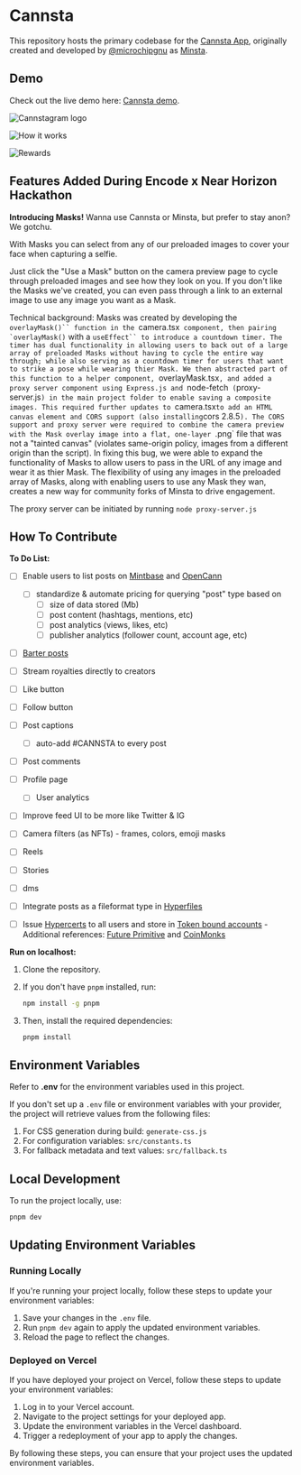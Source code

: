 # Cannsta

This repository hosts the primary codebase for the [Cannsta App](https://cannsta.co), originally created and developed by [@microchipgnu](https://github.com/microchipgnu) as [Minsta](https://github.com/Mintbase/minsta/). 

## Demo

Check out the live demo here: [Cannsta demo](https://cannsta.co/).

![Cannstagram logo](https://i.ibb.co/71GdjnT/thumbnail.png)

![How it works](https://pbs.twimg.com/media/F7ZwH1RagAAuyls?format=png&name=small)

![Rewards](https://pbs.twimg.com/media/F7ZwNGea4AAq8fz?format=png&name=small)

## Features Added During Encode x Near Horizon Hackathon

**Introducing Masks!**
Wanna use Cannsta or Minsta, but prefer to stay anon? We gotchu.

With Masks you can select from any of our preloaded images to cover your face when capturing a selfie.

Just click the "Use a Mask" button on the camera preview page to cycle through preloaded images and see how they look on you. If you don't like the Masks we've created, you can even pass through a link to an external image to use any image you want as a Mask.

Technical background: Masks was created by developing the `overlayMask()`` function in the `camera.tsx`` component, then pairing `overlayMask()`` with a `useEffect`` to introduce a countdown timer. The timer has dual functionality in allowing users to back out of a large array of preloaded Masks without having to cycle the entire way through; while also serving as a countdown timer for users that want to strike a pose while wearing thier Mask. We then abstracted part of this function to a helper component, `overlayMask.tsx`, and added a proxy server component using Express.js and `node-fetch` (`proxy-server.js`) in the main project folder to enable saving a composite images. This required further updates to `camera.tsx` to add an HTML canvas element and CORS support (also installing `cors 2.8.5`). The CORS support and proxy server were required to combine the camera preview with the Mask overlay image into a flat, one-layer `.png` file that was not a "tainted canvas" (violates same-origin policy, images from a different origin than the script). In fixing this bug, we were able to expand the functionality of Masks to allow users to pass in the URL of any image and wear it as thier Mask. The flexibility of using any images in the preloaded array of Masks, along with enabling users to use any Mask they wan, creates a new way for community forks of Minsta to drive engagement.

The proxy server can be initiated by running `node proxy-server.js`

## How To Contribute

**To Do List:**
- [ ] Enable users to list posts on [Mintbase](https://mintbase.xyz) and [OpenCann](https://www.opencann.net/)
  - [ ] standardize & automate pricing for querying "post" type based on
     - [ ] size of data stored (Mb)
     - [ ] post content (hashtags, mentions, etc)
     - [ ] post analytics (views, likes, etc)
     - [ ] publisher analytics (follower count, account age, etc)    
- [ ] [Barter posts](https://near.org/harrydhillon.near/widget/NFTSwap.NFT-Trade)
- [ ] Stream royalties directly to creators
- [ ] Like button
- [ ] Follow button
- [ ] Post captions
   - [ ] auto-add #CANNSTA to every post
- [ ] Post comments
- [ ] Profile page
   - [ ] User analytics
- [ ] Improve feed UI to be more like Twitter & IG
- [ ] Camera filters (as NFTs) - frames, colors, emoji masks
- [ ] Reels
- [ ] Stories
- [ ] dms
- [ ] Integrate posts as a fileformat type in [Hyperfiles](https://github.com/flowscience/hyperfiles)
- [ ] Issue [Hypercerts](https://github.com/open-cann/hypercerts-on-bos) to all users and store in [Token bound accounts](https://eips.ethereum.org/EIPS/eip-6551)
      - Additional references: [Future Primitive](https://medium.com/future-primitive/tldr-nfts-have-their-own-wallets-try-it-here-http-tokenbound-org-6fac135a1f9d) and [CoinMonks](https://medium.com/coinmonks/erc-6551-token-bound-accounts-daa56fbd3769)


**Run on localhost:**

1. Clone the repository.
2. If you don't have `pnpm` installed, run:

   ```bash
   npm install -g pnpm
   ```
   
3. Then, install the required dependencies:

     ```bash
     pnpm install
     ```

## Environment Variables

Refer to **.env** for the environment variables used in this project. 

If you don't set up a `.env` file or environment variables with your provider, the project will retrieve values from the following files:

1. For CSS generation during build: `generate-css.js`
2. For configuration variables: `src/constants.ts`
3. For fallback metadata and text values: `src/fallback.ts`

## Local Development

To run the project locally, use:

  ```bash
  pnpm dev
  ```

## Updating Environment Variables

### Running Locally

If you're running your project locally, follow these steps to update your environment variables:

1. Save your changes in the `.env` file.
2. Run `pnpm dev` again to apply the updated environment variables.
3. Reload the page to reflect the changes.

### Deployed on Vercel

If you have deployed your project on Vercel, follow these steps to update your environment variables:

1. Log in to your Vercel account.
2. Navigate to the project settings for your deployed app.
3. Update the environment variables in the Vercel dashboard.
4. Trigger a redeployment of your app to apply the changes.

By following these steps, you can ensure that your project uses the updated environment variables.


